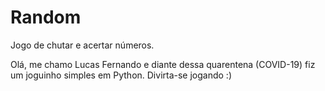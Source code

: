 # Random
 Jogo de chutar e acertar números.

Olá, me chamo Lucas Fernando e diante dessa quarentena (COVID-19) fiz um joguinho simples em Python.
Divirta-se jogando :)

